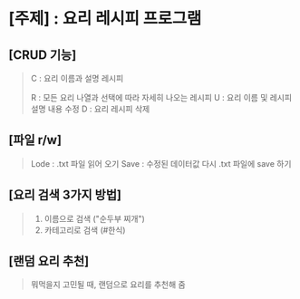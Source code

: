 # [주제] : 요리 레시피 프로그램

## [CRUD 기능]
> C : 요리 이름과 설명 레시피
>
> R : 모든 요리 나열과 선택에 따라 자세히 나오는 레시피
> U : 요리 이름 및 레시피 설명 내용 수정
> D : 요리 레시피 삭제

## [파일 r/w]
> Lode : .txt 파일 읽어 오기
> Save : 수정된 데이터값 다시 .txt 파일에 save 하기

## [요리 검색 3가지 방법]
> 1. 이름으로 검색 ("순두부 찌개")
> 2. 카테고리로 검색 (#한식)

## [랜덤 요리 추천]
> 뭐먹을지 고민될 때, 랜덤으로 요리를 추천해 줌
